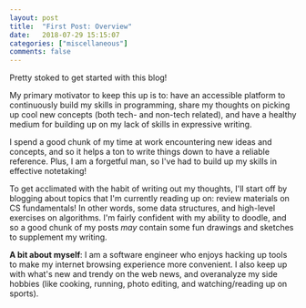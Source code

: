 ```yaml
---
layout: post
title:  "First Post: Overview"
date:   2018-07-29 15:15:07
categories: ["miscellaneous"]
comments: false
---
```


Pretty stoked to get started with this blog!

My primary motivator to keep this up is to: have an accessible platform to continuously build my skills in programming, share my thoughts on picking up cool new concepts (both tech- and non-tech related), and have a healthy medium for building up on my lack of skills in expressive writing.

<!--more-->

I spend a good chunk of my time at work encountering new ideas and concepts, and so it helps a ton to write things down to have a reliable reference. Plus, I am a forgetful man, so I've had to build up my skills in effective notetaking!

To get acclimated with the habit of writing out my thoughts, I'll start off by blogging about topics that I'm currently reading up on: review materials on CS fundamentals! In other words, some data structures, and high-level exercises on algorithms. I'm fairly confident with my ability to doodle, and so a good chunk of my posts *may* contain some fun drawings and sketches to supplement my writing.

<strong>A bit about myself</strong>: I am a software engineer who enjoys hacking up tools to make my internet browsing experience more convenient. I also keep up with what's new and trendy on the web news, and overanalyze my side hobbies (like cooking, running, photo editing, and watching/reading up on sports).